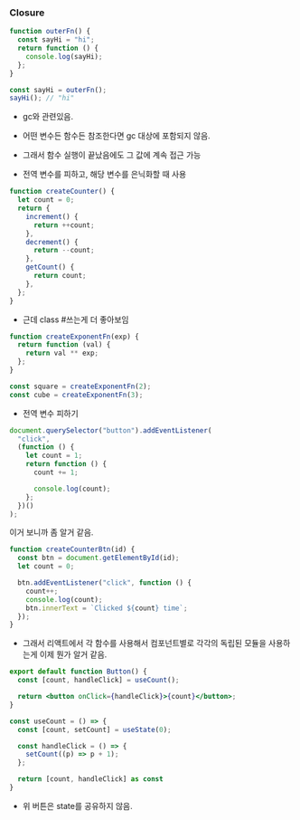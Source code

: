 ### Closure

```js
function outerFn() {
  const sayHi = "hi";
  return function () {
    console.log(sayHi);
  };
}

const sayHi = outerFn();
sayHi(); // "hi"
```

- gc와 관련있음.
- 어떤 변수든 함수든 참조한다면 gc 대상에 포함되지 않음.
- 그래서 함수 실행이 끝났음에도 그 값에 계속 접근 가능

- 전역 변수를 피하고, 해당 변수를 은닉화할 때 사용

```js
function createCounter() {
  let count = 0;
  return {
    increment() {
      return ++count;
    },
    decrement() {
      return --count;
    },
    getCount() {
      return count;
    },
  };
}
```

- 근데 class #쓰는게 더 좋아보임

```js
function createExponentFn(exp) {
  return function (val) {
    return val ** exp;
  };
}

const square = createExponentFn(2);
const cube = createExponentFn(3);
```

- 전역 변수 피하기

```js
document.querySelector("button").addEventListener(
  "click",
  (function () {
    let count = 1;
    return function () {
      count += 1;

      console.log(count);
    };
  })()
);
```

이거 보니까 좀 알거 같음.

```js
function createCounterBtn(id) {
  const btn = document.getElementById(id);
  let count = 0;

  btn.addEventListener("click", function () {
    count++;
    console.log(count);
    btn.innerText = `Clicked ${count} time`;
  });
}
```

- 그래서 리액트에서 각 함수를 사용해서 컴포넌트별로 각각의 독립된 모듈을 사용하는게 이제 뭔가 알거 같음.

```jsx
export default function Button() {
  const [count, handleClick] = useCount();

  return <button onClick={handleClick}>{count}</button>;
}

const useCount = () => {
  const [count, setCount] = useState(0);

  const handleClick = () => {
    setCount((p) => p + 1);
  };

  return [count, handleClick] as const
}
```

- 위 버튼은 state를 공유하지 않음.

